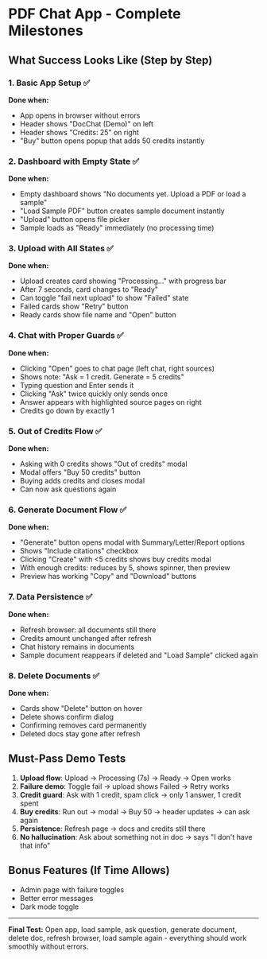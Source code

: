 # PDF Chat App - Complete Milestones

## What Success Looks Like (Step by Step)

### 1. Basic App Setup ✅
**Done when:** 
- App opens in browser without errors
- Header shows "DocChat (Demo)" on left
- Header shows "Credits: 25" on right
- "Buy" button opens popup that adds 50 credits instantly

### 2. Dashboard with Empty State ✅
**Done when:**
- Empty dashboard shows "No documents yet. Upload a PDF or load a sample"
- "Load Sample PDF" button creates sample document instantly
- "Upload" button opens file picker
- Sample loads as "Ready" immediately (no processing time)

### 3. Upload with All States ✅
**Done when:**
- Upload creates card showing "Processing..." with progress bar
- After 7 seconds, card changes to "Ready" 
- Can toggle "fail next upload" to show "Failed" state
- Failed cards show "Retry" button
- Ready cards show file name and "Open" button

### 4. Chat with Proper Guards ✅
**Done when:**
- Clicking "Open" goes to chat page (left chat, right sources)
- Shows note: "Ask = 1 credit. Generate = 5 credits"
- Typing question and Enter sends it
- Clicking "Ask" twice quickly only sends once
- Answer appears with highlighted source pages on right
- Credits go down by exactly 1

### 5. Out of Credits Flow ✅
**Done when:**
- Asking with 0 credits shows "Out of credits" modal
- Modal offers "Buy 50 credits" button
- Buying adds credits and closes modal
- Can now ask questions again

### 6. Generate Document Flow ✅
**Done when:**
- "Generate" button opens modal with Summary/Letter/Report options
- Shows "Include citations" checkbox
- Clicking "Create" with <5 credits shows buy credits modal
- With enough credits: reduces by 5, shows spinner, then preview
- Preview has working "Copy" and "Download" buttons

### 7. Data Persistence ✅
**Done when:**
- Refresh browser: all documents still there
- Credits amount unchanged after refresh
- Chat history remains in documents
- Sample document reappears if deleted and "Load Sample" clicked again

### 8. Delete Documents ✅
**Done when:**
- Cards show "Delete" button on hover
- Delete shows confirm dialog
- Confirming removes card permanently
- Deleted docs stay gone after refresh

## Must-Pass Demo Tests

1. **Upload flow**: Upload → Processing (7s) → Ready → Open works
2. **Failure demo**: Toggle fail → upload shows Failed → Retry works  
3. **Credit guard**: Ask with 1 credit, spam click → only 1 answer, 1 credit spent
4. **Buy credits**: Run out → modal → Buy 50 → header updates → can ask again
5. **Persistence**: Refresh page → docs and credits still there
6. **No hallucination**: Ask about something not in doc → says "I don't have that info"

## Bonus Features (If Time Allows)
- Admin page with failure toggles
- Better error messages
- Dark mode toggle

---

**Final Test:** Open app, load sample, ask question, generate document, delete doc, refresh browser, load sample again - everything should work smoothly without errors.